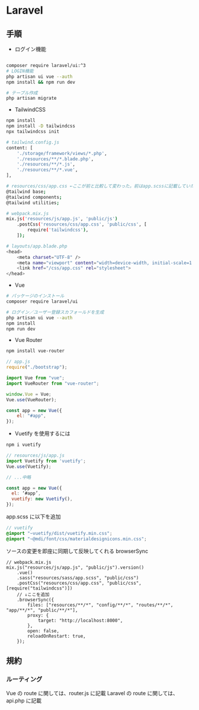 # Laravel

## 手順

- ログイン機能

```bash

composer require laravel/ui:^3
# LOGIN機能
php artisan ui vue --auth
npm install && npm run dev

# テーブル作成
php artisan migrate
```

- TailwindCSS

```bash
npm install
npm install -D tailwindcss
npx tailwindcss init
```

```bash
# tailwind.config.js
content: [
    './storage/framework/views/*.php',
    './resources/**/*.blade.php',
    './resources/**/*.js',
    './resources/**/*.vue',
],
```

```bash
# resources/css/app.css ←ここが前と比較して変わった。前はapp.scssに記載していた
@tailwind base;
@tailwind components;
@tailwind utilities;
```

```bash
# webpack.mix.js
mix.js('resources/js/app.js', 'public/js')
    .postCss('resources/css/app.css', 'public/css', [
        require('tailwindcss'),
    ]);
```

```bash
# layouts/app.blade.php
<head>
    <meta charset="UTF-8" />
    <meta name="viewport" content="width=device-width, initial-scale=1.0" />
    <link href="/css/app.css" rel="stylesheet">
</head>
```

- Vue

```bash
# パッケージのインストール
composer require laravel/ui

# ログイン／ユーザー登録スカフォールドを生成
php artisan ui vue --auth
npm install
npm run dev
```

- Vue Router

```bash
npm install vue-router
```

```js
// app.js
require("./bootstrap");

import Vue from "vue";
import VueRouter from "vue-router";

window.Vue = Vue;
Vue.use(VueRouter);

const app = new Vue({
	el: "#app",
});
```

- Vuetify を使用するには

```bash
npm i vuetify
```

```js
// resources/js/app.js
import Vuetify from 'vuetify';
Vue.use(Vuetify);

// ...中略

const app = new Vue({
  el: ‘#app’,
  vuetify: new Vuetify(),
});
```

app.scss に以下を追加

```scss
// vuetify
@import "~vuetify/dist/vuetify.min.css";
@import "~@mdi/font/css/materialdesignicons.min.css";
```

ソースの変更を即座に同期して反映してくれる browserSync

```
// webpack.mix.js
mix.js("resources/js/app.js", "public/js").version()
	.vue()
	.sass("resources/sass/app.scss", "public/css")
	.postCss("resources/css/app.css", "public/css", [require("tailwindcss")])
	// ↓ここを追加
	.browserSync({
		files: ["resources/**/*", "config/**/*", "routes/**/*", "app/**/*", "public/**/*"],
		proxy: {
			target: "http://localhost:8000",
		},
		open: false,
		reloadOnRestart: true,
	});
```

## 規約

### ルーティング

Vue の route に関しては、router.js に記載
Laravel の route に関しては、api.php に記載
